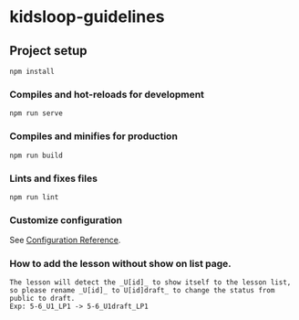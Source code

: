 # kidsloop-guidelines

## Project setup
```
npm install
```

### Compiles and hot-reloads for development
```
npm run serve
```

### Compiles and minifies for production
```
npm run build
```

### Lints and fixes files
```
npm run lint
```

### Customize configuration
See [Configuration Reference](https://cli.vuejs.org/config/).

### How to add the lesson without show on list page.
```
The lesson will detect the _U[id]_ to show itself to the lesson list, so please rename _U[id]_ to U[id]draft_ to change the status from public to draft.
Exp: 5-6_U1_LP1 -> 5-6_U1draft_LP1
```
